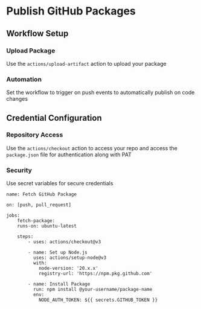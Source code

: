 # Publish GitHub Packages

## Workflow Setup

### Upload Package

Use the `actions/upload-artifact` action to upload your package

### Automation

Set the workflow to trigger on push events to automatically publish on code changes

## Credential Configuration

### Repository Access

Use the `actions/checkout` action to access your repo and access the `package.json` file for authentication along with PAT

### Security

Use secret variables for secure credentials

```YML
name: Fetch GitHub Package

on: [push, pull_request]

jobs:
    fetch-package:
    runs-on: ubuntu-latest

    steps:
        - uses: actions/checkout@v3

        - name: Set up Node.js
          uses: actions/setup-node@v3
          with:
            node-version: '20.x.x'
            registry-url: 'https://npm.pkg.github.com'

        - name: Install Package
          run: npm install @your-username/package-name
          env:
            NODE_AUTH_TOKEN: ${{ secrets.GITHUB_TOKEN }}
```
